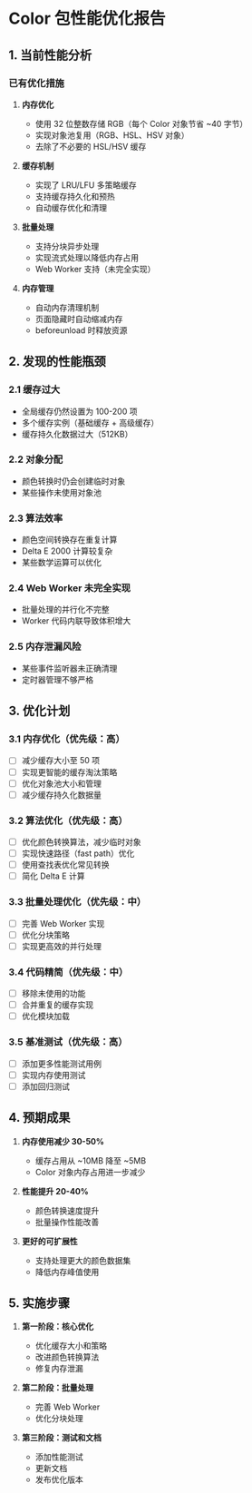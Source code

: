 # Color 包性能优化报告

## 1. 当前性能分析

### 已有优化措施
1. **内存优化**
   - 使用 32 位整数存储 RGB（每个 Color 对象节省 ~40 字节）
   - 实现对象池复用（RGB、HSL、HSV 对象）
   - 去除了不必要的 HSL/HSV 缓存

2. **缓存机制**
   - 实现了 LRU/LFU 多策略缓存
   - 支持缓存持久化和预热
   - 自动缓存优化和清理

3. **批量处理**
   - 支持分块异步处理
   - 实现流式处理以降低内存占用
   - Web Worker 支持（未完全实现）

4. **内存管理**
   - 自动内存清理机制
   - 页面隐藏时自动缩减内存
   - beforeunload 时释放资源

## 2. 发现的性能瓶颈

### 2.1 缓存过大
- 全局缓存仍然设置为 100-200 项
- 多个缓存实例（基础缓存 + 高级缓存）
- 缓存持久化数据过大（512KB）

### 2.2 对象分配
- 颜色转换时仍会创建临时对象
- 某些操作未使用对象池

### 2.3 算法效率
- 颜色空间转换存在重复计算
- Delta E 2000 计算较复杂
- 某些数学运算可以优化

### 2.4 Web Worker 未完全实现
- 批量处理的并行化不完整
- Worker 代码内联导致体积增大

### 2.5 内存泄漏风险
- 某些事件监听器未正确清理
- 定时器管理不够严格

## 3. 优化计划

### 3.1 内存优化（优先级：高）
- [ ] 减少缓存大小至 50 项
- [ ] 实现更智能的缓存淘汰策略
- [ ] 优化对象池大小和管理
- [ ] 减少缓存持久化数据量

### 3.2 算法优化（优先级：高）
- [ ] 优化颜色转换算法，减少临时对象
- [ ] 实现快速路径（fast path）优化
- [ ] 使用查找表优化常见转换
- [ ] 简化 Delta E 计算

### 3.3 批量处理优化（优先级：中）
- [ ] 完善 Web Worker 实现
- [ ] 优化分块策略
- [ ] 实现更高效的并行处理

### 3.4 代码精简（优先级：中）
- [ ] 移除未使用的功能
- [ ] 合并重复的缓存实现
- [ ] 优化模块加载

### 3.5 基准测试（优先级：高）
- [ ] 添加更多性能测试用例
- [ ] 实现内存使用测试
- [ ] 添加回归测试

## 4. 预期成果

1. **内存使用减少 30-50%**
   - 缓存占用从 ~10MB 降至 ~5MB
   - Color 对象内存占用进一步减少

2. **性能提升 20-40%**
   - 颜色转换速度提升
   - 批量操作性能改善

3. **更好的可扩展性**
   - 支持处理更大的颜色数据集
   - 降低内存峰值使用

## 5. 实施步骤

1. **第一阶段：核心优化**
   - 优化缓存大小和策略
   - 改进颜色转换算法
   - 修复内存泄漏

2. **第二阶段：批量处理**
   - 完善 Web Worker
   - 优化分块处理

3. **第三阶段：测试和文档**
   - 添加性能测试
   - 更新文档
   - 发布优化版本


